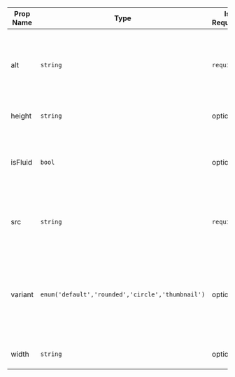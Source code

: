 | Prop Name | Type | Is Required | Default Value | Description |
|-|-|-|-|-|
| alt| `string`| `required`| `' '`| The text content that specifies an alternative text for an image.|
| height| `string`| optional| | Sets the height of the image.|
| isFluid| `bool`| optional| `false`| Sets the fluid behavior of the image, which is `nonfluid` by default.|
| src| `string`| `required`| | The source for the image which will be displayed.|
| variant| `enum('default','rounded','circle','thumbnail')`| optional| `'default'`| Sets the style of the image from the following values; `default`, `rounded`, `circle`, `thumbnail`.|
| width| `string`| optional| | Sets the width of the image.|